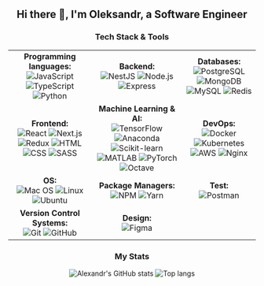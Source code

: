   <h2 align="center">Hi there 👋, I'm Oleksandr, a Software Engineer</h2>
<h3 align="center">Tech Stack & Tools</h3>

<table style="width:100%; text-align:center; border-collapse:collapse;">
  <tr>
    <td><strong>Programming languages:</strong><br/>
      <img src="https://skillicons.dev/icons?i=js" title="JavaScript"/>
      <img src="https://skillicons.dev/icons?i=ts" title="TypeScript"/>
      <img src="https://skillicons.dev/icons?i=py" title="Python"/>
    </td>
    <td><strong>Backend:</strong><br/>
      <img src="https://skillicons.dev/icons?i=nestjs" title="NestJS"/>
      <img src="https://skillicons.dev/icons?i=nodejs" title="Node.js"/>
      <img src="https://skillicons.dev/icons?i=express" title="Express"/>
    </td>
    <td><strong>Databases:</strong><br/>
      <img src="https://skillicons.dev/icons?i=postgres" title="PostgreSQL"/>
      <img src="https://skillicons.dev/icons?i=mongodb" title="MongoDB"/>
      <img src="https://skillicons.dev/icons?i=mysql" title="MySQL"/>
      <img src="https://skillicons.dev/icons?i=redis" title="Redis"/>
    </td>
  </tr>
  <tr>
    <td><strong>Frontend:</strong><br/>
      <img src="https://skillicons.dev/icons?i=react" title="React"/>
      <img src="https://skillicons.dev/icons?i=nextjs" title="Next.js"/>
      <img src="https://skillicons.dev/icons?i=redux" title="Redux"/>
      <img src="https://skillicons.dev/icons?i=html" title="HTML"/>
      <img src="https://skillicons.dev/icons?i=css" title="CSS"/>
      <img src="https://skillicons.dev/icons?i=sass" title="SASS"/>
    </td>
    <td><strong>Machine Learning & AI:</strong><br/>
      <img src="https://skillicons.dev/icons?i=tensorflow" title="TensorFlow"/>
      <img src="https://skillicons.dev/icons?i=anaconda" title="Anaconda"/>
      <img src="https://skillicons.dev/icons?i=sklearn" title="Scikit-learn"/>
      <img src="https://skillicons.dev/icons?i=matlab" title="MATLAB"/>
      <img src="https://skillicons.dev/icons?i=pytorch" title="PyTorch"/>
      <img src="https://skillicons.dev/icons?i=octave" title="Octave"/>
    </td>
    <td><strong>DevOps:</strong><br/>
      <img src="https://skillicons.dev/icons?i=docker" title="Docker"/>
      <img src="https://skillicons.dev/icons?i=kubernetes" title="Kubernetes"/>
      <img src="https://skillicons.dev/icons?i=aws" title="AWS"/>
      <img src="https://skillicons.dev/icons?i=nginx" title="Nginx"/>
    </td>
  </tr>
  <tr>
    <td><strong>OS:</strong><br/>
      <img src="https://skillicons.dev/icons?i=apple" title="Mac OS"/>
      <img src="https://skillicons.dev/icons?i=linux" title="Linux"/>
      <img src="https://skillicons.dev/icons?i=ubuntu" title="Ubuntu"/>
    </td>
    <td><strong>Package Managers:</strong><br/>
      <img src="https://skillicons.dev/icons?i=npm" title="NPM"/>
      <img src="https://skillicons.dev/icons?i=yarn" title="Yarn"/>
    </td>
    <td><strong>Test:</strong><br/>
      <img src="https://skillicons.dev/icons?i=postman" title="Postman"/>
    </td>
  </tr>
  <tr>
    <td><strong>Version Control Systems:</strong><br/>
      <img src="https://skillicons.dev/icons?i=git" title="Git"/>
      <img src="https://skillicons.dev/icons?i=github" title="GitHub"/>
    </td>
    <td><strong>Design:</strong><br/>
      <img src="https://skillicons.dev/icons?i=figma" title="Figma"/>
    </td>
  </tr>
</table>
  
<h3 align="center">My Stats</h3>
<div align="center">
  <img alt="Alexandr's GitHub stats" src="https://github-readme-stats.vercel.app/api?username=seemyoon&show_icons=true&theme=transparent"/>
  <img alt="Top langs" src="https://github-readme-stats.vercel.app/api/top-langs/?username=seemyoon&layout=compact&langs_count=8&theme=transparent"/>
</div>  
